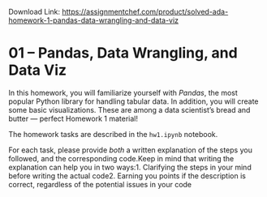 Download Link: https://assignmentchef.com/product/solved-ada-homework-1-pandas-data-wrangling-and-data-viz
<br>
# 01 – Pandas, Data Wrangling, and Data Viz

In this homework, you will familiarize yourself with *Pandas*, the most popular Python library for handling tabular data. In addition, you will create some basic visualizations. These are among a data scientist’s bread and butter — perfect Homework 1 material!

The homework tasks are described in the `hw1.ipynb` notebook.

For each task, please provide *both* a written explanation of the steps you followed, and the corresponding code.Keep in mind that writing the explanation can help you in two ways:1. Clarifying the steps in your mind before writing the actual code2. Earning you points if the description is correct, regardless of the potential issues in your code